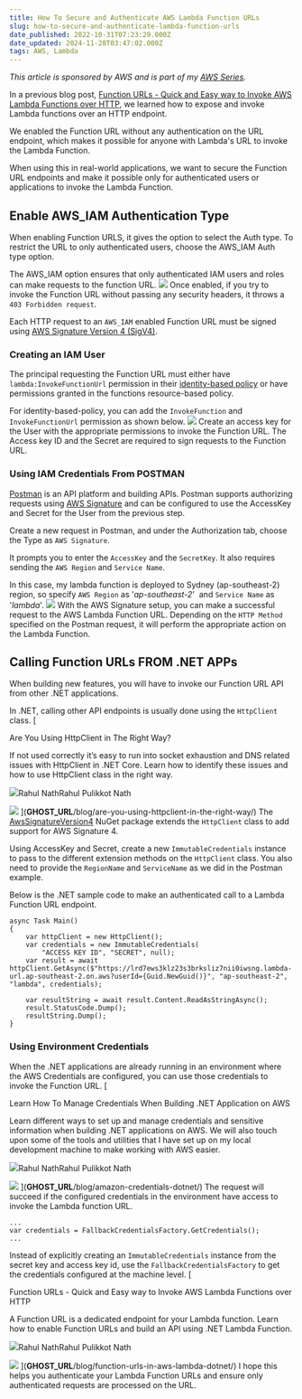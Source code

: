 ```yaml
---
title: How To Secure and Authenticate AWS Lambda Function URLs
slug: how-to-secure-and-authenticate-lambda-function-urls
date_published: 2022-10-31T07:23:29.000Z
date_updated: 2024-11-28T03:47:02.000Z
tags: AWS, Lambda
---
```


*This article is sponsored by AWS and is part of my [AWS Series](__GHOST_URL__/blog/category/aws/).*

In a previous blog post, [Function URLs - Quick and Easy way to Invoke AWS Lambda Functions over HTTP](__GHOST_URL__/blog/function-urls-in-aws-lambda-dotnet/), we learned how to expose and invoke Lambda functions over an HTTP endpoint. 

We enabled the Function URL without any authentication on the URL endpoint, which makes it possible for anyone with Lambda's URL to invoke the Lambda Function.

When using this in real-world applications, we want to secure the Function URL endpoints and make it possible only for authenticated users or applications to invoke the Lambda Function.

## Enable AWS_IAM Authentication Type

When enabling Function URLS, it gives the option to select the Auth type. To restrict the URL to only authenticated users, choose the AWS_IAM Auth type option.

The AWS_IAM option ensures that only authenticated IAM users and roles can make requests to the function URL.
![](__GHOST_URL__/content/images/2022/10/image-3.png)
Once enabled, if you try to invoke the Function URL without passing any security headers, it throws a `403 Forbidden request`. 

Each HTTP request to an `AWS_IAM` enabled Function URL must be signed using [AWS Signature Version 4 (SigV4)](https://docs.aws.amazon.com/general/latest/gr/signature-version-4.html). 

### Creating an IAM User

The principal requesting the Function URL must either have `lambda:InvokeFunctionUrl` permission in their [identity-based policy](https://docs.aws.amazon.com/IAM/latest/UserGuide/access_policies_identity-vs-resource.html) or have permissions granted in the functions resource-based policy. 

For identity-based-policy, you can add the `InvokeFunction` and `InvokeFunctionUrl` permission as shown below. 
![](__GHOST_URL__/content/images/2022/10/image-5.png)
Create an access key for the User with the appropriate permissions to invoke the Function URL. The Access key ID and the Secret are required to sign requests to the Function URL.

### Using IAM Credentials From POSTMAN

[Postman](https://www.postman.com/) is an API platform and building APIs. Postman supports authorizing requests using [AWS Signature](https://learning.postman.com/docs/sending-requests/authorization/#aws-signature) and can be configured to use the AccessKey and Secret for the User from the previous step.

Create a new request in Postman, and under the Authorization tab, choose the Type as `AWS Signature`. 

It prompts you to enter the `AccessKey` and the `SecretKey`. It also requires sending the `AWS Region` and `Service Name`. 

In this case, my lambda function is deployed to Sydney (ap-southeast-2) region, so specify `AWS Region` as '*ap-southeast-2*'  and `Service Name` as '*lambda*'.
![](__GHOST_URL__/content/images/2022/10/image-4.png)
With the AWS Signature setup, you can make a successful request to the AWS Lambda Function URL. Depending on the `HTTP Method` specified on the Postman request, it will perform the appropriate action on the Lambda Function. 

## Calling Function URLs FROM .NET APPs

When building new features, you will have to invoke our Function URL API from other .NET applications. 

In .NET, calling other API endpoints is usually done using the `HttpClient` class. 
[

Are You Using HttpClient in The Right Way?

If not used correctly it’s easy to run into socket exhaustion and DNS related issues with HttpClient in .NET Core. Learn how to identify these issues and how to use HttpClient class in the right way.

![](__GHOST_URL__/content/images/size/w256h256/2022/10/logo-512x512.png)Rahul NathRahul Pulikkot Nath

![](__GHOST_URL__/content/images/http_client_web.jpg)
](__GHOST_URL__/blog/are-you-using-httpclient-in-the-right-way/)
The [AwsSignatureVersion4](https://github.com/FantasticFiasco/aws-signature-version-4) NuGet package extends the `HttpClient` class to add support for AWS Signature 4.

Using AccessKey and Secret, create a new `ImmutableCredentials` instance to pass to the different extension methods on the `HttpClient` class. You also need to provide the `RegionName` and `ServiceName` as we did in the Postman example.

Below is the .NET sample code to make an authenticated call to a Lambda Function URL endpoint.

    async Task Main()
    {
    	var httpClient = new HttpClient();
    	var credentials = new ImmutableCredentials(
            "ACCESS KEY ID", "SECRET", null);
    	var result = await httpClient.GetAsync($"https://lrd7ews3klz23s3brksliz7nii0iwsng.lambda-url.ap-southeast-2.on.aws?userId={Guid.NewGuid()}", "ap-southeast-2", "lambda", credentials);
    	
    	var resultString = await result.Content.ReadAsStringAsync();
    	result.StatusCode.Dump();
    	resultString.Dump();
    }

### Using Environment Credentials

When the .NET applications are already running in an environment where the AWS Credentials are configured, you can use those credentials to invoke the Function URL.
[

Learn How To Manage Credentials When Building .NET Application on AWS

Learn different ways to set up and manage credentials and sensitive information when building .NET applications on AWS. We will also touch upon some of the tools and utilities that I have set up on my local development machine to make working with AWS easier.

![](__GHOST_URL__/content/images/size/w256h256/2022/10/logo-512x512.png)Rahul NathRahul Pulikkot Nath

![](__GHOST_URL__/content/images/secure-key.jpg)
](__GHOST_URL__/blog/amazon-credentials-dotnet/)
 The request will succeed if the configured credentials in the environment have access to invoke the Lambda function URL.

    ...
    var credentials = FallbackCredentialsFactory.GetCredentials();
    ...

Instead of explicitly creating an `ImmutableCredentials` instance from the secret key and access key id, use the `FallbackCredentialsFactory` to get the credentials configured at the machine level. 
[

Function URLs - Quick and Easy way to Invoke AWS Lambda Functions over HTTP

A Function URL is a dedicated endpoint for your Lambda function. Learn how to enable Function URLs and build an API using .NET Lambda Function.

![](__GHOST_URL__/content/images/size/w256h256/2022/10/logo-512x512.png)Rahul NathRahul Pulikkot Nath

![](__GHOST_URL__/content/images/2022/10/AWS-Lambda-Function-URLs.png)
](__GHOST_URL__/blog/function-urls-in-aws-lambda-dotnet/)
I hope this helps you authenticate your Lambda Function URLs and ensure only authenticated requests are processed on the URL.
